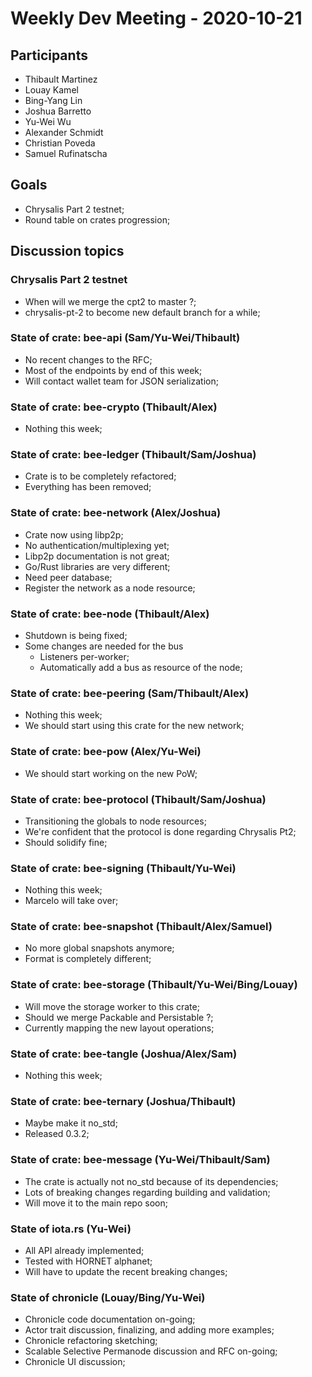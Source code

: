 # Weekly Dev Meeting - 2020-10-21

## Participants

- Thibault Martinez
- Louay Kamel
- Bing-Yang Lin
- Joshua Barretto
- Yu-Wei Wu
- Alexander Schmidt
- Christian Poveda
- Samuel Rufinatscha

## Goals

- Chrysalis Part 2 testnet;
- Round table on crates progression;

## Discussion topics

### Chrysalis Part 2 testnet

- When will we merge the cpt2 to master ?;
- chrysalis-pt-2 to become new default branch for a while;

### State of crate: bee-api (Sam/Yu-Wei/Thibault)

- No recent changes to the RFC;
- Most of the endpoints by end of this week;
- Will contact wallet team for JSON serialization;

### State of crate: bee-crypto (Thibault/Alex)

- Nothing this week;

### State of crate: bee-ledger (Thibault/Sam/Joshua)

- Crate is to be completely refactored;
- Everything has been removed;

### State of crate: bee-network (Alex/Joshua)

- Crate now using libp2p;
- No authentication/multiplexing yet;
- Libp2p documentation is not great;
- Go/Rust libraries are very different;
- Need peer database;
- Register the network as a node resource;

### State of crate: bee-node (Thibault/Alex)

- Shutdown is being fixed;
- Some changes are needed for the bus
    - Listeners per-worker;
    - Automatically add a bus as resource of the node;

### State of crate: bee-peering (Sam/Thibault/Alex)

- Nothing this week;
- We should start using this crate for the new network;

### State of crate: bee-pow (Alex/Yu-Wei)

- We should start working on the new PoW;

### State of crate: bee-protocol (Thibault/Sam/Joshua)

- Transitioning the globals to node resources;
- We're confident that the protocol is done regarding Chrysalis Pt2;
- Should solidify fine;

### State of crate: bee-signing (Thibault/Yu-Wei)

- Nothing this week;
- Marcelo will take over;

### State of crate: bee-snapshot (Thibault/Alex/Samuel)

- No more global snapshots anymore;
- Format is completely different;

### State of crate: bee-storage (Thibault/Yu-Wei/Bing/Louay)

- Will move the storage worker to this crate;
- Should we merge Packable and Persistable ?;
- Currently mapping the new layout operations;

### State of crate: bee-tangle (Joshua/Alex/Sam)

- Nothing this week;

### State of crate: bee-ternary (Joshua/Thibault)

- Maybe make it no_std;
- Released 0.3.2;

### State of crate: bee-message (Yu-Wei/Thibault/Sam)

- The crate is actually not no_std because of its dependencies;
- Lots of breaking changes regarding building and validation;
- Will move it to the main repo soon;

### State of iota.rs (Yu-Wei)

- All API already implemented;
- Tested with HORNET alphanet;
- Will have to update the recent breaking changes;

### State of chronicle (Louay/Bing/Yu-Wei)

- Chronicle code documentation on-going;
- Actor trait discussion, finalizing, and adding more examples;
- Chronicle refactoring sketching;
- Scalable Selective Permanode discussion and RFC on-going;
- Chronicle UI discussion;
